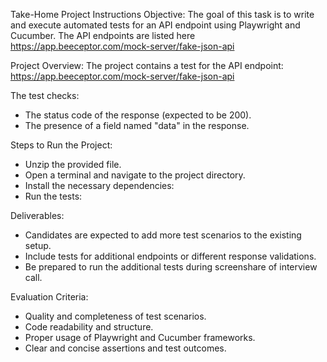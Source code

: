 Take-Home Project Instructions
Objective:
The goal of this task is to write and execute automated tests for an API endpoint using Playwright and Cucumber. The API endpoints are listed here https://app.beeceptor.com/mock-server/fake-json-api

Project Overview:
The project contains a test for the API endpoint:
https://app.beeceptor.com/mock-server/fake-json-api

The test checks:
- The status code of the response (expected to be 200).
- The presence of a field named "data" in the response.

Steps to Run the Project:
- Unzip the provided file.
- Open a terminal and navigate to the project directory.
- Install the necessary dependencies:
- Run the tests:

Deliverables:
- Candidates are expected to add more test scenarios to the existing setup.
- Include tests for additional endpoints or different response validations.
- Be prepared to run the additional tests during screenshare of interview call.

Evaluation Criteria:
- Quality and completeness of test scenarios.
- Code readability and structure.
- Proper usage of Playwright and Cucumber frameworks.
- Clear and concise assertions and test outcomes.